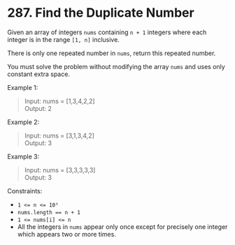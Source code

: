 # 287. Find the Duplicate Number

Given an array of integers `nums` containing `n + 1` integers where each integer is in the range `[1, n]` inclusive.

There is only one repeated number in `nums`, return this repeated number.

You must solve the problem without modifying the array `nums` and uses only constant extra space.

Example 1:
> Input: nums = [1,3,4,2,2]  
Output: 2

Example 2:
> Input: nums = [3,1,3,4,2]  
Output: 3

Example 3:
> Input: nums = [3,3,3,3,3]  
Output: 3

Constraints:
* `1 <= n <= 10⁵`
* `nums.length == n + 1`
* `1 <= nums[i] <= n`
* All the integers in `nums` appear only once except for precisely one integer which appears two or more times.
